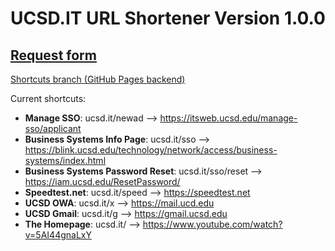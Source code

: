 # UCSD.IT URL Shortener Version 1.0.0

## [Request form](https://docs.google.com/forms/d/e/1FAIpQLSf-C59wLslm_sH1QUTWoM7siMHHEzJ_Vha3bZ_Hx4LnsJI9ug/viewform)
[Shortcuts branch (GitHub Pages backend)](https://github.com/stassinopoulosari/ucsd.it/tree/shortcuts)

Current shortcuts:

+ **Manage SSO**: ucsd.it/newad --> https://itsweb.ucsd.edu/manage-sso/applicant
+ **Business Systems Info Page**: ucsd.it/sso --> https://blink.ucsd.edu/technology/network/access/business-systems/index.html
+ **Business Systems Password Reset**: ucsd.it/sso/reset --> https://iam.ucsd.edu/ResetPassword/
+ **Speedtest.net**: ucsd.it/speed --> https://speedtest.net
+ **UCSD OWA**: ucsd.it/x --> https://mail.ucd.edu
+ **UCSD Gmail**: ucsd.it/g --> https://gmail.ucsd.edu
+ **The Homepage**: ucsd.it/ --> https://www.youtube.com/watch?v=5AI44gnaLxY

